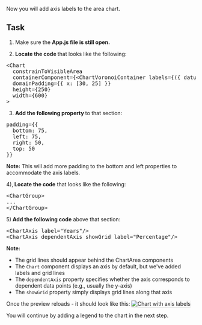 Now you will add axis labels to the area chart.

## Task

1) Make sure the <strong>App.js file is still open.</strong>

2) <strong>Locate the code </strong>that looks like the following:

<pre class="file">
&lt;Chart
  constrainToVisibleArea
  containerComponent={&lt;ChartVoronoiContainer labels={({ datum }) =&gt; `${datum.name}: ${datum.y}`} /&gt;}
  domainPadding={{ x: [30, 25] }}
  height={250}
  width={600}
&gt;
</pre>

3) <strong>Add the following property </strong>to that section:

<pre class="file" data-target="clipboard">
padding={{
  bottom: 75,
  left: 75,
  right: 50,
  top: 50
}}
</pre>

<strong>Note:</strong> This will add more padding to the bottom and left properties to accommodate the axis labels.

4),<strong> Locate the code</strong> that looks like the following:

<pre class="file">
&lt;ChartGroup&gt;
...
&lt;/ChartGroup&gt;
</pre>

5)<strong> Add the following code</strong> above that section:

<pre class="file" data-target="clipboard">
&lt;ChartAxis label=&quot;Years&quot;/&gt;
&lt;ChartAxis dependentAxis showGrid label=&quot;Percentage&quot;/&gt;
</pre>

<strong>Note:</strong> 
- The grid lines should appear behind the ChartArea components
- The `Chart` component displays an axis by default, but we've added labels and grid lines
- The `dependentAxis` property specifies whether the axis corresponds to dependent data points (e.g., usually the y-axis)
- The `showGrid` property simply displays grid lines along that axis

Once the preview reloads - it should look like this:
<img src="area-chart/assets/axis.png" alt="Chart with axis labels" style="box-shadow: rgba(3, 3, 3, 0.2) 0px 1.25px 2.5px 0px;" />

You will continue by adding a legend to the chart in the next step.

